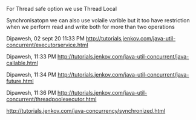 For Thread safe option we use Thread Local

Synchronisatopn we can also use volaile varible but it too have restriction when we perform read and write both for more than two operations

Dipawesh, 02 sept 20 11:33 PM
http://tutorials.jenkov.com/java-util-concurrent/executorservice.html

Dipawesh, 11:33 PM
http://tutorials.jenkov.com/java-util-concurrent/java-callable.html

Dipawesh, 11:34 PM
http://tutorials.jenkov.com/java-util-concurrent/java-future.html

Dipawesh, 11:36 PM
http://tutorials.jenkov.com/java-util-concurrent/threadpoolexecutor.html


http://tutorials.jenkov.com/java-concurrency/synchronized.html
